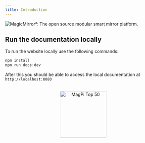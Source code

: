 ```yaml
---
title: Introduction
---
```

![MagicMirror²: The open source modular smart mirror platform. ](https://raw.githubusercontent.com/MichMich/MagicMirror/master/.github/header.png)

## Run the documentation locally

To run the website locally use the following commands:
```sh
npm install
npm run docs:dev
```
After this you should be able to access the local documentation at `http://localhost:8080`

<p align="center">
<br>
	<a href="https://forum.magicmirror.builders/topic/728/magicmirror-is-voted-number-1-in-the-magpi-top-50"><img src="https://magicmirror.builders/img/magpi-best-watermark-custom.png" width="150" alt="MagPi Top 50"></a>
</p>
